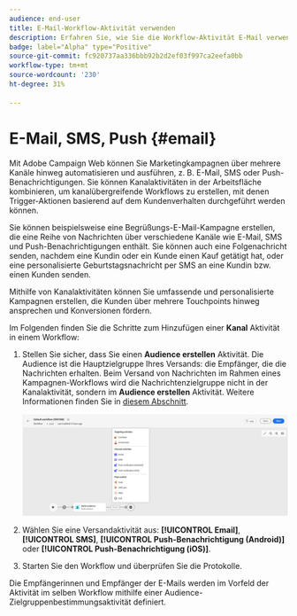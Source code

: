 ```yaml
---
audience: end-user
title: E-Mail-Workflow-Aktivität verwenden
description: Erfahren Sie, wie Sie die Workflow-Aktivität E-Mail verwenden.
badge: label="Alpha" type="Positive"
source-git-commit: fc920737aa336bbb92b2d2ef03f997ca2eefa0bb
workflow-type: tm+mt
source-wordcount: '230'
ht-degree: 31%

---
```



# E-Mail, SMS, Push {#email}

Mit Adobe Campaign Web können Sie Marketingkampagnen über mehrere Kanäle hinweg automatisieren und ausführen, z. B. E-Mail, SMS oder Push-Benachrichtigungen. Sie können Kanalaktivitäten in der Arbeitsfläche kombinieren, um kanalübergreifende Workflows zu erstellen, mit denen Trigger-Aktionen basierend auf dem Kundenverhalten durchgeführt werden können.

Sie können beispielsweise eine Begrüßungs-E-Mail-Kampagne erstellen, die eine Reihe von Nachrichten über verschiedene Kanäle wie E-Mail, SMS und Push-Benachrichtigungen enthält. Sie können auch eine Folgenachricht senden, nachdem eine Kundin oder ein Kunde einen Kauf getätigt hat, oder eine personalisierte Geburtstagsnachricht per SMS an eine Kundin bzw. einen Kunden senden.

Mithilfe von Kanalaktivitäten können Sie umfassende und personalisierte Kampagnen erstellen, die Kunden über mehrere Touchpoints hinweg ansprechen und Konversionen fördern.

Im Folgenden finden Sie die Schritte zum Hinzufügen einer **Kanal** Aktivität in einem Workflow:

1. Stellen Sie sicher, dass Sie einen **Audience erstellen** Aktivität. Die Audience ist die Hauptzielgruppe Ihres Versands: die Empfänger, die die Nachrichten erhalten. Beim Versand von Nachrichten im Rahmen eines Kampagnen-Workflows wird die Nachrichtenzielgruppe nicht in der Kanalaktivität, sondern im **Audience erstellen** Aktivität. Weitere Informationen finden Sie in [diesem Abschnitt](build-audience.md).

   ![](../../msg/assets/add-delivery-in-wf.png)

1. Wählen Sie eine Versandaktivität aus: **[!UICONTROL Email]**, **[!UICONTROL SMS]**, **[!UICONTROL Push-Benachrichtigung (Android)]** oder **[!UICONTROL Push-Benachrichtigung (iOS)]**.

1. Starten Sie den Workflow und überprüfen Sie die Protokolle.






<!--
description, which use case you can perform (common other activities that you can link before of after the activity)

how to add and configure the activity

example of a configured activity within a workflow
The Email delivery activity allows you to configure the sending an email in a workflow. 

-->



<!-- Scheduled emails available?

This can be a single send email and sent just once, or it can be a recurring email.
* Single send emails are standard emails, sent once.
* Recurring emails allow you to send the same email multiple times to different targets over a defined period. You can aggregate the deliveries per period in order to get reports that correspond to your needs.

When linked to a scheduler, you can define recurring emails.-->

Die Empfängerinnen und Empfänger der E-Mails werden im Vorfeld der Aktivität im selben Workflow mithilfe einer Audience-Zielgruppenbestimmungsaktivität definiert.

<!--The message preparation is triggered according to the workflow execution parameters. From the message dashboard, you can select whether to request or not a manual confirmation to send the message (required by default). You can start the workflow manually or place a scheduler activity in the workflow to automate execution.-->

